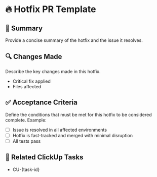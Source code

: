 # 🔥 Hotfix PR Template

## 📌 Summary

Provide a concise summary of the hotfix and the issue it resolves.

## 🔍 Changes Made

Describe the key changes made in this hotfix.

- Critical fix applied  
- Files affected

## ✅ Acceptance Criteria

Define the conditions that must be met for this hotfix to be considered complete. Example:

- [ ] Issue is resolved in all affected environments  
- [ ] Hotfix is fast-tracked and merged with minimal disruption  
- [ ] All tests pass

## 🔗 Related ClickUp Tasks

- CU-{task-id}

